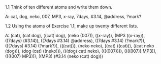 1.1 Think of ten different atoms and write them down.

A: cat, dog, neko, 007, MP3, x-ray, 7days, #3.14, @address, ?mark?

1.2 Using the atoms of Exercise 1.1, make up twenty different lists.

A: (cat), (cat dog), ((cat) dog), (neko (007)), ((x-ray)), (MP3 ((x-ray)), ((7days) (#3.14)), ((7days #3.14) @address),
((7days #3.14) (?mark?)), (((7days) #3.14) (?mark?)), (((cat))), (neko neko), ((cat) ((cat))), ((cat neko (dog))), (dog (cat) ((neko))), (((dog) cat) neko), ((((007)))), ((((007)) MP3)), ((((007) MP3))), ((MP3) (#3.14 (neko (cat) dog)))
